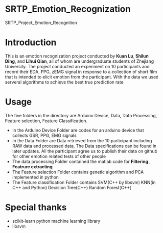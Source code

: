 # SRTP_Emotion_Recognization
SRTP_Project_Emotion_Recognition
# Introduction
This is an emotion recognization project conducted by __Kuan Lu__, __Shilun Ding__, and __Lihui Qian__, all of whom are undergraduate students of Zhejiang University. The project conducted an experiment on 10 participants and record their EDA, PPG, zEMG signal in response to a collection of short film that is intended to elicit emotion from the participant. With the data we used serveral algorithms to achieve the best true prediction rate
# Usage
The five folders in the directory are Arduino Device, Data, Data Processing, Feature selection, Feature Classification.
- In the Arduino Device Folder are codes for an arduino device that collects GSR, PPG, EMG signals
- In the Data Folder are Data retrieved from the 10 participant including RAW data and processed data, The Data specifications can be found in later updates. All the participant agree us to publish their data on github for other emotion related tests of other people
- The data processing Folder contained the matlab code for __Filtering__ , __Featrure extracting__
- The Feature selection Folder contains genetic algorithm and PCA implemented in python
- The Feature classification Folder contains SVM(C++ by libsvm) KNN(in C++ and Python) Decision Tree(C++) Random Forest(C++)

# Special thanks
- scikit-learn python machine learning library
- libsvm
